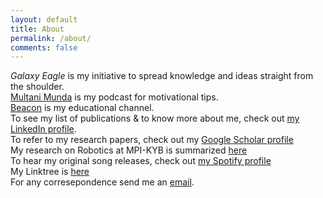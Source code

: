 ```yaml
---
layout: default
title: About
permalink: /about/
comments: false
---
```

_Galaxy Eagle_ is my initiative to spread knowledge and ideas straight from the shoulder.   
[Multani Munda](https://www.apple.co/3ogQGg3) is my podcast for motivational tips.  
[Beacon](https://www.youtube.com/@beacon) is my educational channel.  
To see my list of publications & to know more about me, check out [my LinkedIn profile](https://www.linkedin.com/in/ramanbutta/).  
To refer to my research papers, check out my [Google Scholar profile](https://scholar.google.com/citations?user=hjX2g2wAAAAJ&hl=en)  
My research on Robotics at MPI-KYB is summarized [here](https://www.kyb.tuebingen.mpg.de/person/58710/272198)   
To hear my original song releases, check out [my Spotify profile](https://open.spotify.com/artist/0njPAhPdvUc5MSgI5DMBdH)   
My Linktree is [here](https://linktr.ee/rbutta)  
For any corresepondence send me an [email](mailto:raman.butta.nitdgp@gmail.com).  

<!---You can express your gratitude to _Galaxy Eagle_ by contributing [here](https://www.paypal.me/ramanbutta).--->

